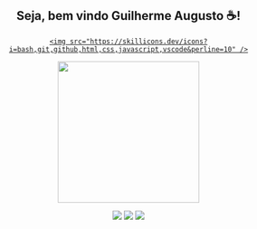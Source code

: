 




<div align="center">
<h2> Seja, bem vindo Guilherme Augusto &#x2615;!</h2>
<p align="center">
  <a href="https://skillicons.dev"/icons?i=aws,gcp,azure,react>
    
    <img src="https://skillicons.dev/icons?i=bash,git,github,html,css,javascript,vscode&perline=10" />
    
  </a>
   <div id="header" align="center">
    <img src="https://media.giphy.com/media/mVN7gJLIKHUbK/giphy.gif" width="250" />
     
</div>
  </a>
 </a>
</p>
 <div>  
    <a href = "mailto:guilhermedev23@gmail.com"><img src="https://img.shields.io/badge/-Gmail-%23333?style=for-the-badge&logo=gmail&logoColor=white" target="_blank"></a> 
  <a href="https://instagram.com/guilherme_dev_" target="_blank"><img src="https://img.shields.io/badge/-Instagram-%23E4405F?style=for-the-badge&logo=instagram&logoColor=white" target="_blank"></a>
    <a href="https://www.linkedin.com/in/guilherme-augusto-3a4421289/" target="_blank"><img src="https://img.shields.io/badge/-LinkedIn-%230077B5?style=for-the-badge&logo=linkedin&logoColor=white" target="_blank"></a> 

